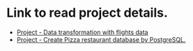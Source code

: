 # Link to read project details.

- [Project - Data transformation with flights data](https://phatchara-soros.notion.site/Project-Data-transformation-with-flights-data-92e19c2f157f4ddf81bb83d501cc1b55?pvs=4)
- [Project - Create Pizza restaurant database by PostgreSQL.](https://phatchara-soros.notion.site/Project-Create-Pizza-restaurant-database-by-PostgreSQL-b647a7e075d84681a561a1ba160ef30f?pvs=4)

